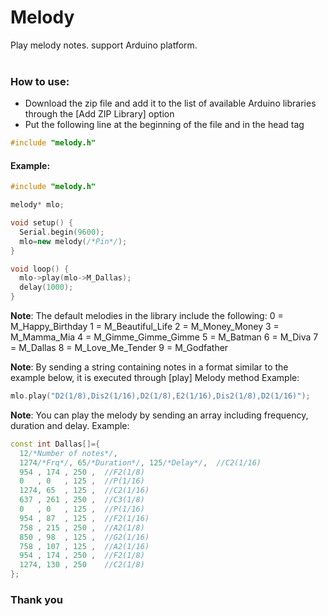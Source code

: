 # Melody
Play melody notes. support Arduino platform.<br><br>

### How to use:
- Download the zip file and add it to the list of available Arduino libraries through the [Add ZIP Library] option
- Put the following line at the beginning of the file and in the head tag
```C++
#include "melody.h"
```

#### Example:
```C++
#include "melody.h"

melody* mlo;

void setup() {
  Serial.begin(9600);
  mlo=new melody(/*Pin*/);
}

void loop() {
  mlo->play(mlo->M_Dallas);
  delay(1000);
}
```

**Note**: The default melodies in the library include the following:
0 = M_Happy_Birthday
1 = M_Beautiful_Life
2 = M_Money_Money
3 = M_Mamma_Mia
4 = M_Gimme_Gimme_Gimme
5 = M_Batman
6 = M_Diva
7 = M_Dallas
8 = M_Love_Me_Tender
9 = M_Godfather

**Note**: By sending a string containing notes in a format similar to the example below, it is executed through [play] Melody method
Example:
```C++
mlo.play("D2(1/8),Dis2(1/16),D2(1/8),E2(1/16),Dis2(1/8),D2(1/16)");
```

**Note**: You can play the melody by sending an array including frequency, duration and delay.
Example:
```C++
const int Dallas[]={
  12/*Number of notes*/,
  1274/*Frq*/, 65/*Duration*/, 125/*Delay*/,  //C2(1/16)
  954 , 174 , 250 ,  //F2(1/8)
  0   , 0   , 125 ,  //P(1/16)
  1274, 65  , 125 ,  //C2(1/16)
  637 , 261 , 250 ,  //C3(1/8)
  0   , 0   , 125 ,  //P(1/16)
  954 , 87  , 125 ,  //F2(1/16)
  758 , 215 , 250 ,  //A2(1/8)
  850 , 98  , 125 ,  //G2(1/16)
  758 , 107 , 125 ,  //A2(1/16)
  954 , 174 , 250 ,  //F2(1/8)
  1274, 130 , 250    //C2(1/8)
};
```
### Thank you

